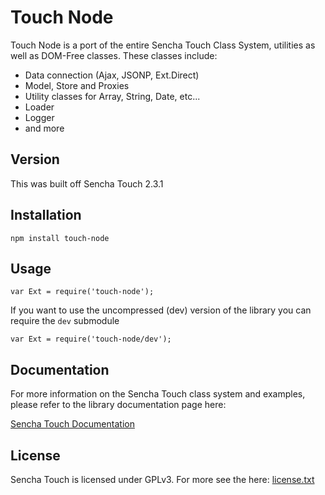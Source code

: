 Touch Node
=========

Touch Node is a port of the entire Sencha Touch Class System, utilities as well as DOM-Free classes. These classes include:

  - Data connection (Ajax, JSONP, Ext.Direct)
  - Model, Store and Proxies
  - Utility classes for Array, String, Date, etc... 
  - Loader
  - Logger
  - and more


Version
----

This was built off Sencha Touch 2.3.1


Installation
--------------

`npm install touch-node`

Usage
-----
`var Ext = require('touch-node');`

If you want to use the uncompressed (dev) version of the library you can require the `dev` submodule

`var Ext = require('touch-node/dev');`

Documentation
-------------

For more information on the Sencha Touch class system and examples, please refer to the library documentation page here:

[Sencha Touch Documentation](docs.sencha.com/touch/2.3.1/)


License
----
Sencha Touch is licensed under GPLv3. For more see the here:
[license.txt](../blob/master/license.txt)
